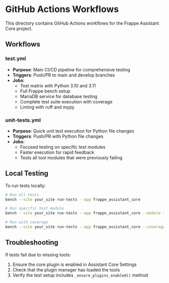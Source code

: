# GitHub Actions Workflows

This directory contains GitHub Actions workflows for the Frappe Assistant Core project.

## Workflows

### test.yml
- **Purpose**: Main CI/CD pipeline for comprehensive testing
- **Triggers**: Push/PR to main and develop branches
- **Jobs**:
  - Test matrix with Python 3.10 and 3.11
  - Full Frappe bench setup
  - MariaDB service for database testing
  - Complete test suite execution with coverage
  - Linting with ruff and mypy

### unit-tests.yml
- **Purpose**: Quick unit test execution for Python file changes
- **Triggers**: Push/PR with Python file changes
- **Jobs**:
  - Focused testing on specific test modules
  - Faster execution for rapid feedback
  - Tests all tool modules that were previously failing

## Local Testing

To run tests locally:

```bash
# Run all tests
bench --site your_site run-tests --app frappe_assistant_core

# Run specific test module
bench --site your_site run-tests --app frappe_assistant_core --module frappe_assistant_core.tests.test_search_tools

# Run with coverage
bench --site your_site run-tests --app frappe_assistant_core --coverage
```

## Troubleshooting

If tests fail due to missing tools:
1. Ensure the core plugin is enabled in Assistant Core Settings
2. Check that the plugin manager has loaded the tools
3. Verify the test setup includes `_ensure_plugins_enabled()` method